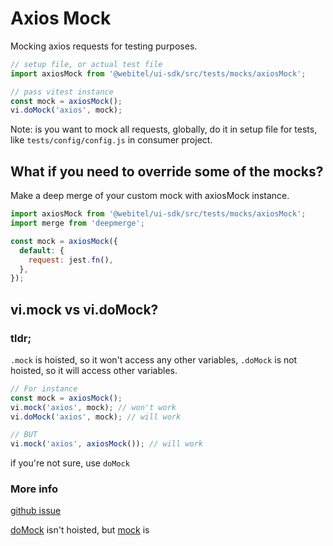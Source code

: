 # Axios Mock

Mocking axios requests for testing purposes.

```js
// setup file, or actual test file
import axiosMock from '@webitel/ui-sdk/src/tests/mocks/axiosMock';

// pass vitest instance
const mock = axiosMock();
vi.doMock('axios', mock);
```

Note: is you want to mock all requests, globally, do it in setup file for tests,
like `tests/config/config.js` in consumer project.

## What if you need to override some of the mocks?

Make a deep merge of your custom mock with axiosMock instance.

```js
import axiosMock from '@webitel/ui-sdk/src/tests/mocks/axiosMock';
import merge from 'deepmerge';

const mock = axiosMock({
  default: {
    request: jest.fn(),
  },
});
```

## vi.mock vs vi.doMock?

### tldr;
`.mock` is hoisted, so it won't access any other variables,
`.doMock` is not hoisted, so it will access other variables.

```js
// For instance
const mock = axiosMock();
vi.mock('axios', mock); // won't work
vi.doMock('axios', mock); // will work

// BUT
vi.mock('axios', axiosMock()); // will work
```

if you're not sure, use `doMock`

### More info

[github issue](https://github.com/vitest-dev/vitest/issues/4872)

[doMock](https://vitest.dev/api/vi.html#vi-mock) isn't hoisted,
but [mock](https://vitest.dev/api/vi.html#vi-domock) is
